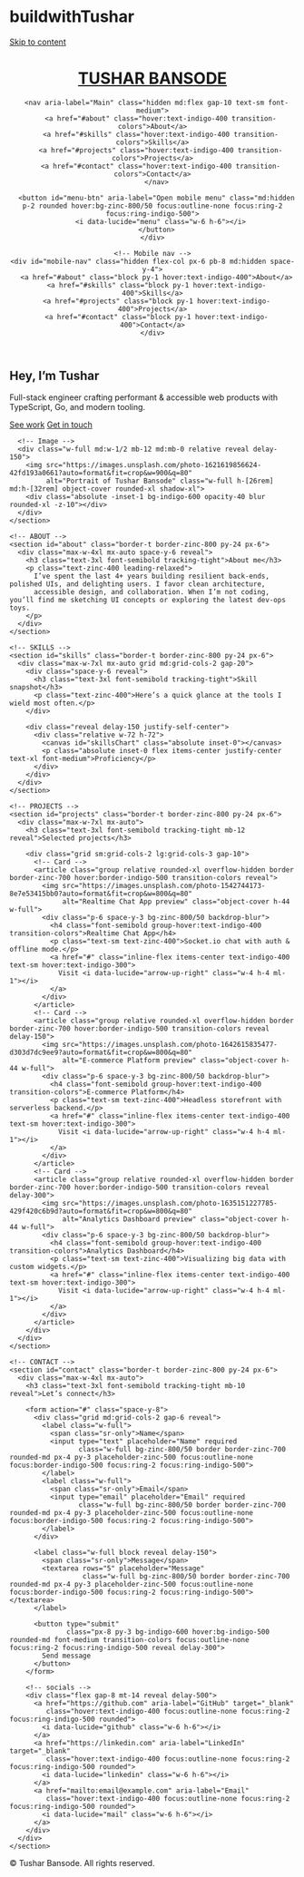 # buildwithTushar
<html lang="en">
<head>
  <meta charset="UTF-8">
  <title>buildwithTushar • Portfolio</title>
  <meta name="viewport" content="width=device-width,initial-scale=1">
  <link rel="preconnect" href="https://fonts.googleapis.com">
  <link href="https://fonts.googleapis.com/css2?family=Inter:wght@200;300;400;500;600;700&display=swap" rel="stylesheet">
  <script src="https://cdn.tailwindcss.com"></script>
  <script src="https://unpkg.com/lucide@latest"></script>
  <script src="https://cdn.jsdelivr.net/npm/chart.js"></script>
</head>

<body class="font-[Inter] bg-zinc-900 text-zinc-100 antialiased selection:bg-indigo-500/60">
  <!-- Skip link -->
  <a href="#main" class="sr-only focus:not-sr-only absolute top-2 left-2 bg-indigo-600 text-sm px-3 py-2 rounded-md z-50">Skip to content</a>

  <!-- NAV -->
  <header class="sticky top-0 z-40 backdrop-blur bg-zinc-900/70 border-b border-zinc-800">
    <div class="max-w-7xl mx-auto flex items-center justify-between px-6 py-4">
      <h1 class="text-lg font-semibold tracking-tight"><a href="#" aria-label="Home">TUSHAR BANSODE</a></h1>

      <nav aria-label="Main" class="hidden md:flex gap-10 text-sm font-medium">
        <a href="#about" class="hover:text-indigo-400 transition-colors">About</a>
        <a href="#skills" class="hover:text-indigo-400 transition-colors">Skills</a>
        <a href="#projects" class="hover:text-indigo-400 transition-colors">Projects</a>
        <a href="#contact" class="hover:text-indigo-400 transition-colors">Contact</a>
      </nav>

      <button id="menu-btn" aria-label="Open mobile menu" class="md:hidden p-2 rounded hover:bg-zinc-800/50 focus:outline-none focus:ring-2 focus:ring-indigo-500">
        <i data-lucide="menu" class="w-6 h-6"></i>
      </button>
    </div>

    <!-- Mobile nav -->
    <div id="mobile-nav" class="hidden flex-col px-6 pb-8 md:hidden space-y-4">
      <a href="#about" class="block py-1 hover:text-indigo-400">About</a>
      <a href="#skills" class="block py-1 hover:text-indigo-400">Skills</a>
      <a href="#projects" class="block py-1 hover:text-indigo-400">Projects</a>
      <a href="#contact" class="block py-1 hover:text-indigo-400">Contact</a>
    </div>
  </header>

  <main id="main">
    <!-- HERO -->
    <section class="relative flex flex-col-reverse md:flex-row items-center max-w-7xl mx-auto px-6 pt-20 md:pt-32 pb-32">
      <!-- Text -->
      <div class="w-full md:w-1/2 space-y-8 reveal">
        <h2 class="text-5xl lg:text-6xl font-semibold tracking-tight leading-tight">
          Hey, I’m <span class="text-indigo-500">Tushar</span>
        </h2>
        <p class="text-zinc-400 max-w-md">
          Full-stack engineer crafting performant & accessible web products with TypeScript, Go, and modern tooling.
        </p>
        <div class="flex gap-4 pt-2">
          <a href="#projects" class="px-6 py-3 rounded-md bg-indigo-600 hover:bg-indigo-500 font-medium transition-colors focus:outline-none focus:ring-2 focus:ring-indigo-500">See work</a>
          <a href="#contact" class="px-6 py-3 rounded-md border border-zinc-700 hover:bg-zinc-800 font-medium transition-colors focus:outline-none focus:ring-2 focus:ring-indigo-500">Get in touch</a>
        </div>
      </div>

      <!-- Image -->
      <div class="w-full md:w-1/2 mb-12 md:mb-0 relative reveal delay-150">
        <img src="https://images.unsplash.com/photo-1621619856624-42fd193a0661?auto=format&fit=crop&w=900&q=80"
             alt="Portrait of Tushar Bansode" class="w-full h-[26rem] md:h-[32rem] object-cover rounded-xl shadow-xl">
        <div class="absolute -inset-1 bg-indigo-600 opacity-40 blur rounded-xl -z-10"></div>
      </div>
    </section>

    <!-- ABOUT -->
    <section id="about" class="border-t border-zinc-800 py-24 px-6">
      <div class="max-w-4xl mx-auto space-y-6 reveal">
        <h3 class="text-3xl font-semibold tracking-tight">About me</h3>
        <p class="text-zinc-400 leading-relaxed">
          I’ve spent the last 4+ years building resilient back-ends, polished UIs, and delighting users. I favor clean architecture,
          accessible design, and collaboration. When I’m not coding, you’ll find me sketching UI concepts or exploring the latest dev-ops toys.
        </p>
      </div>
    </section>

    <!-- SKILLS -->
    <section id="skills" class="border-t border-zinc-800 py-24 px-6">
      <div class="max-w-7xl mx-auto grid md:grid-cols-2 gap-20">
        <div class="space-y-6 reveal">
          <h3 class="text-3xl font-semibold tracking-tight">Skill snapshot</h3>
          <p class="text-zinc-400">Here’s a quick glance at the tools I wield most often.</p>
        </div>

        <div class="reveal delay-150 justify-self-center">
          <div class="relative w-72 h-72">
            <canvas id="skillsChart" class="absolute inset-0"></canvas>
            <p class="absolute inset-0 flex items-center justify-center text-xl font-medium">Proficiency</p>
          </div>
        </div>
      </div>
    </section>

    <!-- PROJECTS -->
    <section id="projects" class="border-t border-zinc-800 py-24 px-6">
      <div class="max-w-7xl mx-auto">
        <h3 class="text-3xl font-semibold tracking-tight mb-12 reveal">Selected projects</h3>

        <div class="grid sm:grid-cols-2 lg:grid-cols-3 gap-10">
          <!-- Card -->
          <article class="group relative rounded-xl overflow-hidden border border-zinc-700 hover:border-indigo-500 transition-colors reveal">
            <img src="https://images.unsplash.com/photo-1542744173-8e7e53415bb0?auto=format&fit=crop&w=800&q=80"
                 alt="Realtime Chat App preview" class="object-cover h-44 w-full">
            <div class="p-6 space-y-3 bg-zinc-800/50 backdrop-blur">
              <h4 class="font-semibold group-hover:text-indigo-400 transition-colors">Realtime Chat App</h4>
              <p class="text-sm text-zinc-400">Socket.io chat with auth & offline mode.</p>
              <a href="#" class="inline-flex items-center text-indigo-400 text-sm hover:text-indigo-300">
                Visit <i data-lucide="arrow-up-right" class="w-4 h-4 ml-1"></i>
              </a>
            </div>
          </article>
          <!-- Card -->
          <article class="group relative rounded-xl overflow-hidden border border-zinc-700 hover:border-indigo-500 transition-colors reveal delay-150">
            <img src="https://images.unsplash.com/photo-1642615835477-d303d7dc9ee9?auto=format&fit=crop&w=800&q=80"
                 alt="E-commerce Platform preview" class="object-cover h-44 w-full">
            <div class="p-6 space-y-3 bg-zinc-800/50 backdrop-blur">
              <h4 class="font-semibold group-hover:text-indigo-400 transition-colors">E-commerce Platform</h4>
              <p class="text-sm text-zinc-400">Headless storefront with serverless backend.</p>
              <a href="#" class="inline-flex items-center text-indigo-400 text-sm hover:text-indigo-300">
                Visit <i data-lucide="arrow-up-right" class="w-4 h-4 ml-1"></i>
              </a>
            </div>
          </article>
          <!-- Card -->
          <article class="group relative rounded-xl overflow-hidden border border-zinc-700 hover:border-indigo-500 transition-colors reveal delay-300">
            <img src="https://images.unsplash.com/photo-1635151227785-429f420c6b9d?auto=format&fit=crop&w=800&q=80"
                 alt="Analytics Dashboard preview" class="object-cover h-44 w-full">
            <div class="p-6 space-y-3 bg-zinc-800/50 backdrop-blur">
              <h4 class="font-semibold group-hover:text-indigo-400 transition-colors">Analytics Dashboard</h4>
              <p class="text-sm text-zinc-400">Visualizing big data with custom widgets.</p>
              <a href="#" class="inline-flex items-center text-indigo-400 text-sm hover:text-indigo-300">
                Visit <i data-lucide="arrow-up-right" class="w-4 h-4 ml-1"></i>
              </a>
            </div>
          </article>
        </div>
      </div>
    </section>

    <!-- CONTACT -->
    <section id="contact" class="border-t border-zinc-800 py-24 px-6">
      <div class="max-w-4xl mx-auto">
        <h3 class="text-3xl font-semibold tracking-tight mb-10 reveal">Let’s connect</h3>

        <form action="#" class="space-y-8">
          <div class="grid md:grid-cols-2 gap-6 reveal">
            <label class="w-full">
              <span class="sr-only">Name</span>
              <input type="text" placeholder="Name" required
                     class="w-full bg-zinc-800/50 border border-zinc-700 rounded-md px-4 py-3 placeholder-zinc-500 focus:outline-none focus:border-indigo-500 focus:ring-2 focus:ring-indigo-500">
            </label>
            <label class="w-full">
              <span class="sr-only">Email</span>
              <input type="email" placeholder="Email" required
                     class="w-full bg-zinc-800/50 border border-zinc-700 rounded-md px-4 py-3 placeholder-zinc-500 focus:outline-none focus:border-indigo-500 focus:ring-2 focus:ring-indigo-500">
            </label>
          </div>

          <label class="w-full block reveal delay-150">
            <span class="sr-only">Message</span>
            <textarea rows="5" placeholder="Message"
                      class="w-full bg-zinc-800/50 border border-zinc-700 rounded-md px-4 py-3 placeholder-zinc-500 focus:outline-none focus:border-indigo-500 focus:ring-2 focus:ring-indigo-500"></textarea>
          </label>

          <button type="submit"
                  class="px-8 py-3 bg-indigo-600 hover:bg-indigo-500 rounded-md font-medium transition-colors focus:outline-none focus:ring-2 focus:ring-indigo-500 reveal delay-300">
            Send message
          </button>
        </form>

        <!-- socials -->
        <div class="flex gap-8 mt-14 reveal delay-500">
          <a href="https://github.com" aria-label="GitHub" target="_blank"
             class="hover:text-indigo-400 focus:outline-none focus:ring-2 focus:ring-indigo-500 rounded">
            <i data-lucide="github" class="w-6 h-6"></i>
          </a>
          <a href="https://linkedin.com" aria-label="LinkedIn" target="_blank"
             class="hover:text-indigo-400 focus:outline-none focus:ring-2 focus:ring-indigo-500 rounded">
            <i data-lucide="linkedin" class="w-6 h-6"></i>
          </a>
          <a href="mailto:email@example.com" aria-label="Email"
             class="hover:text-indigo-400 focus:outline-none focus:ring-2 focus:ring-indigo-500 rounded">
            <i data-lucide="mail" class="w-6 h-6"></i>
          </a>
        </div>
      </div>
    </section>
  </main>

  <!-- FOOTER -->
  <footer class="border-t border-zinc-800 py-8 text-center text-sm text-zinc-500">
    © <span id="year"></span> Tushar Bansode. All rights reserved.
  </footer>

  <!-- SCRIPTS -->
  <script>
    // Mobile nav
    const menuBtn = document.getElementById('menu-btn');
    const mobileNav = document.getElementById('mobile-nav');
    menuBtn.addEventListener('click', () => mobileNav.classList.toggle('hidden'));

    // Reveal intersection
    const reveals = document.querySelectorAll('.reveal');
    const io = new IntersectionObserver(entries => {
      entries.forEach(e => {
        if (e.isIntersecting) {
          e.target.classList.remove('opacity-0', 'translate-y-10');
          io.unobserve(e.target);
        }
      });
    }, { threshold: 0.15 });
    reveals.forEach(el => {
      el.classList.add('opacity-0', 'translate-y-10', 'transition-all', 'duration-700');
      io.observe(el);
    });

    // Icons
    lucide.createIcons();

    // Year
    document.getElementById('year').textContent = new Date().getFullYear();

    // Chart
    const ctx = document.getElementById('skillsChart');
    new Chart(ctx, {
      type: 'doughnut',
      data: {
        labels: ['JavaScript', 'TypeScript', 'React', 'Node.js', 'Go'],
        datasets: [{
          data: [90, 84, 82, 75, 65],
          backgroundColor: ['#6366f1', '#818cf8', '#a5b4fc', '#c7d2fe', '#e0e7ff'],
          borderWidth: 0
        }]
      },
      options: { plugins: { legend: { display: false } }, cutout: '73%' }
    });
  </script>
</body>
</html>
